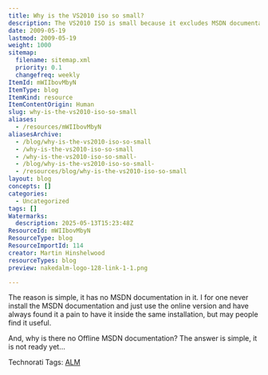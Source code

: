 ```yaml
---
title: Why is the VS2010 iso so small?
description: The VS2010 ISO is small because it excludes MSDN documentation, which is not yet available offline; users can access documentation online instead.
date: 2009-05-19
lastmod: 2009-05-19
weight: 1000
sitemap:
  filename: sitemap.xml
  priority: 0.1
  changefreq: weekly
ItemId: mWIIbovMbyN
ItemType: blog
ItemKind: resource
ItemContentOrigin: Human
slug: why-is-the-vs2010-iso-so-small
aliases:
  - /resources/mWIIbovMbyN
aliasesArchive:
  - /blog/why-is-the-vs2010-iso-so-small
  - /why-is-the-vs2010-iso-so-small
  - /why-is-the-vs2010-iso-so-small-
  - /blog/why-is-the-vs2010-iso-so-small-
  - /resources/blog/why-is-the-vs2010-iso-so-small
layout: blog
concepts: []
categories:
  - Uncategorized
tags: []
Watermarks:
  description: 2025-05-13T15:23:48Z
ResourceId: mWIIbovMbyN
ResourceType: blog
ResourceImportId: 114
creator: Martin Hinshelwood
resourceTypes: blog
preview: nakedalm-logo-128-link-1-1.png

---
```

The reason is simple, it has no MSDN documentation in it. I for one never install the MSDN documentation and just use the online version and have always found it a pain to have it inside the same installation, but may people find it useful.

And, why is there no Offline MSDN documentation? The answer is simple, it is not ready yet…

Technorati Tags: [ALM](http://technorati.com/tags/ALM)

